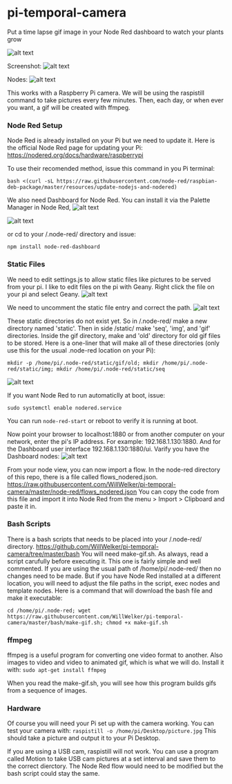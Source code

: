 # pi-temporal-camera
Put a time lapse gif image in your Node Red dashboard to watch your plants grow

![alt text](https://raw.githubusercontent.com/WillWelker/pi-temporal-camera/master/example-gifs/pea-shoots.gif "Example Gif")

Screenshot:
![alt text](https://raw.githubusercontent.com/WillWelker/pi-temporal-camera/master/images/Screenshot.png "Screenshot")

Nodes:
![alt text](https://raw.githubusercontent.com/WillWelker/pi-temporal-camera/master/images/nodes.png "nodes")

This works with a Raspberry Pi camera.  We will be using the raspistill command to take pictures every few minutes.
Then, each day, or when ever you want, a gif will be created with ffmpeg.

### Node Red Setup
Node Red is already installed on your Pi but we need to update it.  Here is the official Node Red page for updating your Pi:
https://nodered.org/docs/hardware/raspberrypi

To use their recomended method, issue this command in you Pi terminal:
```
bash <(curl -sL https://raw.githubusercontent.com/node-red/raspbian-deb-package/master/resources/update-nodejs-and-nodered)
```
We also need Dashboard for Node Red.  You can install it via the Palette Manager in Node Red, 
![alt text](https://raw.githubusercontent.com/WillWelker/pi-temporal-camera/master/images/menu.jpg "Menu")

![alt text](https://raw.githubusercontent.com/WillWelker/pi-temporal-camera/master/images/palette.jpg "Palette")

or
cd to your /.node-red/ directory and issue:
```
npm install node-red-dashboard
```

### Static Files
We need to edit settings.js to allow static files like pictures to be served from your pi.  I like to edit files on the pi with Geany.  Right click the file on your pi and select Geany.
![alt text](https://raw.githubusercontent.com/WillWelker/pi-temporal-camera/master/images/geany.jpg "Geany")

We need to uncomment the static file entry and correct the path.
![alt text](https://raw.githubusercontent.com/WillWelker/pi-temporal-camera/master/images/httpStatic.png "httpStatic")

These static directories do not exist yet.  So in /.node-red/ make a new directory named 'static'.  Then in side /static/ make 'seq', 'img', and 'gif' directories.  Inside the gif directory, make and 'old' directory for old gif files to be stored.  Here is a one-liner that will make all of these directories (only use this for the usual .node-red location on your Pi):

```mkdir -p /home/pi/.node-red/static/gif/old; mkdir /home/pi/.node-red/static/img; mkdir /home/pi/.node-red/static/seq```

![alt text](https://raw.githubusercontent.com/WillWelker/pi-temporal-camera/master/images/static-directories.png "directories")

If you want Node Red to run automaticlly at boot, issue:
```
sudo systemctl enable nodered.service
```
You can run ```node-red-start``` or reboot to verify it is running at boot.

Now point your browser to localhost:1880 or from another computer on your network, enter the pi's IP address.
For example: 192.168.1.130:1880.
And for the Dashboard user interface 192.168.1.130:1880/ui.
Varify you have the Dashboard nodes:
![alt text](https://raw.githubusercontent.com/WillWelker/pi-temporal-camera/master/images/dash.png "Dashboard Nodes")



From your node view, you can now import a flow.  In the node-red directory of this repo, there is a file called
flows_nodered.json.
https://raw.githubusercontent.com/WillWelker/pi-temporal-camera/master/node-red/flows_nodered.json
You can copy the code from this file and import it into Node Red from the menu > Import > Clipboard and paste it in.

### Bash Scripts
There is a bash scripts that needs to be placed into your /.node-red/ directory.
https://github.com/WillWelker/pi-temporal-camera/tree/master/bash
You will need make-gif.sh.  As always, read a script carufully before executing it.  This one is fairly simple and well commented.
If you are using the usual path of /home/pi/.node-red/ then no changes need to be made.  But if you have Node Red installed at a different location, you will need to adjust the file paths in the script, exec nodes and template nodes.  Here is a command that will download the bash file and make it executable:

```cd /home/pi/.node-red; wget https://raw.githubusercontent.com/WillWelker/pi-temporal-camera/master/bash/make-gif.sh; chmod +x make-gif.sh```

### ffmpeg
ffmpeg is a useful program for converting one video format to another.  Also images to video and video to animated gif, which is what we will do.
Install it with:
```sudo apt-get install ffmpeg```

When you read the make-gif.sh, you will see how this program builds gifs from a sequence of images.

### Hardware
Of course you will need your Pi set up with the camera working.  You can test your camera with:
```raspistill -o /home/pi/Desktop/picture.jpg```
This should take a picture and output it to your Pi Desktop.

If you are using a USB cam, raspistill will not work.  You can use a program called Motion to take USB cam pictures at a set interval and save them to the correct dierctory.  The Node Red flow would need to be modified but the bash script could stay the same.




